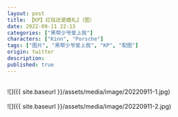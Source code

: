 ```yaml
---
layout: post
title: 【KP】红毯还是婚礼2（图）
date: 2022-09-11 22:13
categories: ["黑帮少爷爱上我"]
characters: ["Kinn", "Porsche"]
tags: ["图片", "黑帮少爷爱上我", "KP", "配图"]
origin: twitter
description: 
published: true
---
```


<br>
![]({{ site.baseurl }}/assets/media/image/20220911-1.jpg)
<br><br>
![]({{ site.baseurl }}/assets/media/image/20220911-2.jpg)
